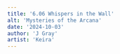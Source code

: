 ```yaml
---
title: '6.06 Whispers in the Wall'
alt: 'Mysteries of the Arcana'
date: '2024-10-03'
author: 'J Gray'
artist: 'Keira'
---
```


